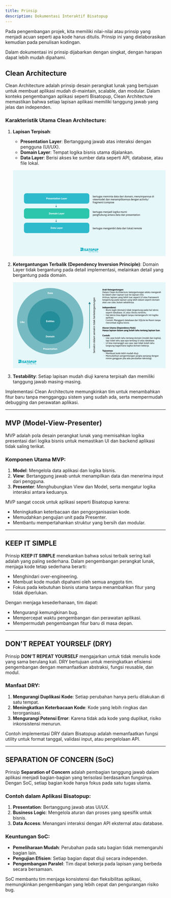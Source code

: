 ```yaml
---
title: Prinsip
description: Dokumentasi Interaktif Bisatopup
---
```


Pada pengembangan projek, kita memiliki nilai-nilai atau prinsip yang menjadi acuan seperti apa kode harus ditulis. Prinsip ini yang dielaborasikan kemudian pada penulisan kodingan. 

Dalam dokumentasi ini prinsip dijabarkan dengan singkat, dengan harapan dapat lebih mudah dipahami.

## Clean Architecture  
Clean Architecture adalah prinsip desain perangkat lunak yang bertujuan untuk membuat aplikasi mudah di-maintain, scalable, dan modular. Dalam konteks pengembangan aplikasi seperti Bisatopup, Clean Architecture memastikan bahwa setiap lapisan aplikasi memiliki tanggung jawab yang jelas dan independen.  

### Karakteristik Utama Clean Architecture:  
1. **Lapisan Terpisah**:  
   - **Presentation Layer**: Bertanggung jawab atas interaksi dengan pengguna (UI/UX).  
   - **Domain Layer**: Tempat logika bisnis utama dijalankan.  
   - **Data Layer**: Berisi akses ke sumber data seperti API, database, atau file lokal.  

   ![cleanarchitecture](../../../../assets/im_clean_architecture_1.png)

2. **Ketergantungan Terbalik (Dependency Inversion Principle)**: Domain Layer tidak bergantung pada detail implementasi, melainkan detail yang bergantung pada domain.  

   ![cleanarchitecture](../../../../assets/im_clean_architecture_2.png)

3. **Testability**: Setiap lapisan mudah diuji karena terpisah dan memiliki tanggung jawab masing-masing.  

Implementasi Clean Architecture memungkinkan tim untuk menambahkan fitur baru tanpa mengganggu sistem yang sudah ada, serta mempermudah debugging dan perawatan aplikasi.  




---

## MVP (Model-View-Presenter)  
MVP adalah pola desain perangkat lunak yang memisahkan logika presentasi dari logika bisnis untuk memastikan UI dan backend aplikasi tidak saling terikat.  

### Komponen Utama MVP:  
1. **Model**: Mengelola data aplikasi dan logika bisnis.  
2. **View**: Bertanggung jawab untuk menampilkan data dan menerima input dari pengguna.  
3. **Presenter**: Menghubungkan View dan Model, serta mengatur logika interaksi antara keduanya.  

MVP sangat cocok untuk aplikasi seperti Bisatopup karena:  
- Meningkatkan keterbacaan dan pengorganisasian kode.  
- Memudahkan pengujian unit pada Presenter.  
- Membantu mempertahankan struktur yang bersih dan modular.  

---

## KEEP IT SIMPLE  
Prinsip **KEEP IT SIMPLE** menekankan bahwa solusi terbaik sering kali adalah yang paling sederhana. Dalam pengembangan perangkat lunak, menjaga kode tetap sederhana berarti:  
- Menghindari over-engineering.  
- Membuat kode mudah dipahami oleh semua anggota tim.  
- Fokus pada kebutuhan bisnis utama tanpa menambahkan fitur yang tidak diperlukan.  

Dengan menjaga kesederhanaan, tim dapat:  
- Mengurangi kemungkinan bug.  
- Mempercepat waktu pengembangan dan perawatan aplikasi.  
- Mempermudah pengembangan fitur baru di masa depan.  

---

## DON'T REPEAT YOURSELF (DRY)  
Prinsip **DON'T REPEAT YOURSELF** mengajarkan untuk tidak menulis kode yang sama berulang kali. DRY bertujuan untuk meningkatkan efisiensi pengembangan dengan memanfaatkan abstraksi, fungsi reusable, dan modul.  

### Manfaat DRY:  
1. **Mengurangi Duplikasi Kode**: Setiap perubahan hanya perlu dilakukan di satu tempat.  
2. **Meningkatkan Keterbacaan Kode**: Kode yang lebih ringkas dan terorganisasi.  
3. **Mengurangi Potensi Error**: Karena tidak ada kode yang duplikat, risiko inkonsistensi menurun.  

Contoh implementasi DRY dalam Bisatopup adalah memanfaatkan fungsi utility untuk format tanggal, validasi input, atau pengelolaan API.  

---

## SEPARATION OF CONCERN (SoC)  
Prinsip **Separation of Concern** adalah pembagian tanggung jawab dalam aplikasi menjadi bagian-bagian yang terisolasi berdasarkan fungsinya. Dengan SoC, setiap bagian kode hanya fokus pada satu tugas utama.  

### Contoh dalam Aplikasi Bisatopup:  
1. **Presentation**: Bertanggung jawab atas UI/UX.  
2. **Business Logic**: Mengelola aturan dan proses yang spesifik untuk bisnis.  
3. **Data Access**: Menangani interaksi dengan API eksternal atau database.  

### Keuntungan SoC:  
- **Pemeliharaan Mudah**: Perubahan pada satu bagian tidak memengaruhi bagian lain.  
- **Pengujian Efisien**: Setiap bagian dapat diuji secara independen.  
- **Pengembangan Paralel**: Tim dapat bekerja pada lapisan yang berbeda secara bersamaan.  

SoC membantu tim menjaga konsistensi dan fleksibilitas aplikasi, memungkinkan pengembangan yang lebih cepat dan pengurangan risiko bug.  
